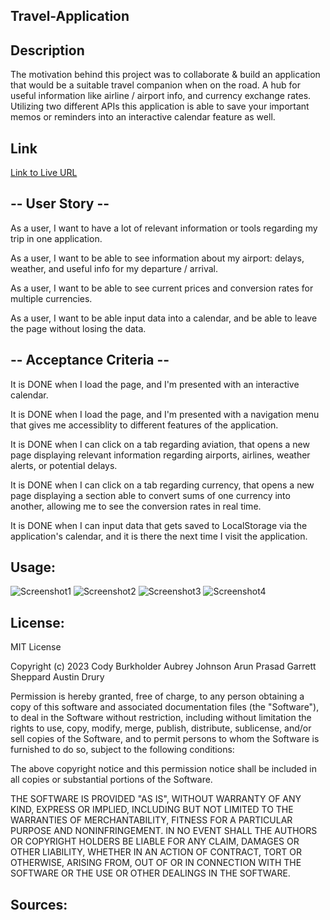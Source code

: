 ## Travel-Application

## Description
The motivation behind this project was to collaborate & build an application that would be a suitable travel companion when on the road. A hub for useful information like airline / airport info, and currency exchange rates. Utilizing two different APIs this application is able to save your important memos or reminders into an interactive calendar feature as well.

## Link
[Link to Live URL](insertURLhere)


## -- User Story --
As a user, I want to have a lot of relevant information or tools regarding my trip in one application.

As a user, I want to be able to see information about my airport: delays, weather, and useful info for my departure / arrival.

As a user, I want to be able to see current prices and conversion rates for multiple currencies.

As a user, I want to be able input data into a calendar, and be able to leave the page without losing the data.


## -- Acceptance Criteria --
It is DONE when I load the page, and I'm presented with an interactive calendar.

It is DONE when I load the page, and I'm presented with a navigation menu that gives me accessiblity to different features of the application.

It is DONE when I can click on a tab regarding aviation, that opens a new page displaying relevant information regarding airports, airlines, weather alerts, or potential delays.

It is DONE when I can click on a tab regarding currency, that opens a new page displaying a section able to convert sums of one currency into another, allowing me to see the conversion rates in real time.

It is DONE when I can input data that gets saved to LocalStorage via the application's calendar, and it is there the next time I visit the application.


## Usage:
![Screenshot1](PastePathHere)
![Screenshot2](PastePathHere)
![Screenshot3](PastePathHere)
![Screenshot4](PastePathHere)


## License:
MIT License

Copyright (c) 2023
Cody Burkholder
Aubrey Johnson
Arun Prasad
Garrett Sheppard
Austin Drury

Permission is hereby granted, free of charge, to any person obtaining a copy of this software and associated documentation files (the "Software"), to deal in the Software without restriction, including without limitation the rights to use, copy, modify, merge, publish, distribute, sublicense, and/or sell copies of the Software, and to permit persons to whom the Software is furnished to do so, subject to the following conditions:

The above copyright notice and this permission notice shall be included in all copies or substantial portions of the Software.

THE SOFTWARE IS PROVIDED "AS IS", WITHOUT WARRANTY OF ANY KIND, EXPRESS OR IMPLIED, INCLUDING BUT NOT LIMITED TO THE WARRANTIES OF MERCHANTABILITY, FITNESS FOR A PARTICULAR PURPOSE AND NONINFRINGEMENT. IN NO EVENT SHALL THE AUTHORS OR COPYRIGHT HOLDERS BE LIABLE FOR ANY CLAIM, DAMAGES OR OTHER LIABILITY, WHETHER IN AN ACTION OF CONTRACT, TORT OR OTHERWISE, ARISING FROM, OUT OF OR IN CONNECTION WITH THE SOFTWARE OR THE USE OR OTHER DEALINGS IN THE SOFTWARE.


## Sources:

